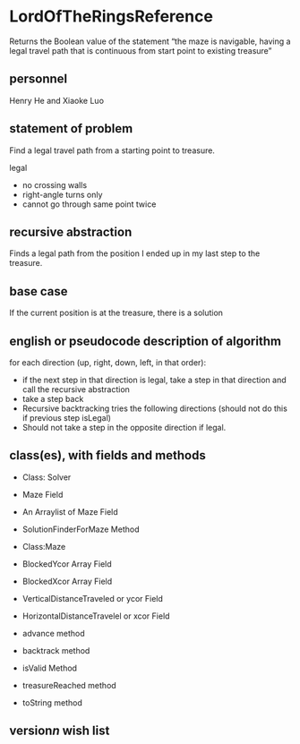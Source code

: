 # LordOfTheRingsReference

Returns the Boolean value of the statement “the maze is navigable, having a legal travel path that is continuous from start point to existing treasure”

## personnel
Henry He and Xiaoke Luo

## statement of problem

Find a legal travel path from a starting point to treasure.

legal
 * no crossing walls
 * right-angle turns only
 * cannot go through same point twice

## recursive abstraction

Finds a legal path from the position I ended up in my last step to the treasure.

## base case

If the current position is at the treasure, there is a solution

## english or pseudocode description of algorithm

for each direction (up, right, down, left, in that order):
 * if the next step in that direction is legal, take a step in that direction and call the recursive abstraction
 * take a step back
 * Recursive backtracking tries the following directions (should not do this if previous step isLegal)
 * Should not take a step in the opposite direction if legal.
 
## class(es), with fields and methods
 * Class: Solver
 * Maze Field
 * An Arraylist of Maze Field
 * SolutionFinderForMaze Method


 * Class:Maze
 * BlockedYcor Array Field
 * BlockedXcor Array Field
 * VerticalDistanceTraveled or ycor Field
 * HorizontalDistanceTravelel or xcor Field
 * advance method
 * backtrack method
 * isValid Method
 * treasureReached method
 * toString method
## version*n* wish list
